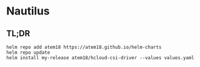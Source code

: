 # Nautilus

## TL;DR

```shell
helm repo add atem18 https://atem18.github.io/helm-charts
helm repo update
helm install my-release atem18/hcloud-csi-driver --values values.yaml
```
